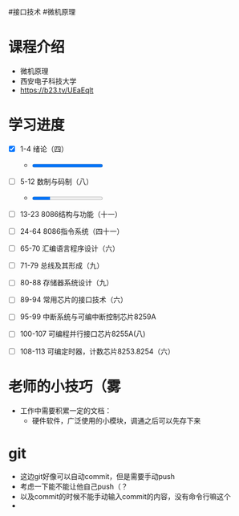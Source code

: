 #接口技术 #微机原理 
# 课程介绍

- 微机原理
- 西安电子科技大学
- https://b23.tv/UEaEqlt

# 学习进度
- [x] 1-4 绪论（四）   
	-  <progress value=4 max=4></progress>
- [ ] 5-12 数制与码制（八）
	- <progress value=2 max=8></progress>
- [ ] 13-23 8086结构与功能（十一）  
- [ ] 24-64 8086指令系统（四十一）  
- [ ] 65-70 汇编语言程序设计（六）  
- [ ] 71-79 总线及其形成（九）  
- [ ] 80-88 存储器系统设计（九）  
- [ ] 89-94 常用芯片的接口技术（六）  
- [ ] 95-99 中断系统与可编中断控制芯片8259A  
- [ ] 100-107 可编程并行接口芯片8255A(八)  
- [ ] 108-113 可编定时器，计数芯片8253.8254（六）


# 老师的小技巧（雾

- 工作中需要积累一定的文档：
	- 硬件软件，广泛使用的小模块，调通之后可以先存下来


# git

- 这边git好像可以自动commit，但是需要手动push
- 考虑一下能不能让他自己push（？
- 以及commit的时候不能手动输入commit的内容，没有命令行嘛这个
- 

